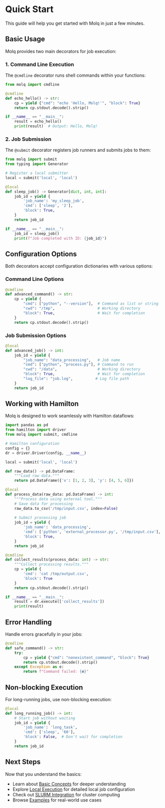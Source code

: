 # Quick Start

This guide will help you get started with Molq in just a few minutes.

## Basic Usage

Molq provides two main decorators for job execution:

### 1. Command Line Execution

The `@cmdline` decorator runs shell commands within your functions:

```python title="simple_cmdline.py"
from molq import cmdline

@cmdline
def echo_hello() -> str:
    cp = yield {"cmd": "echo 'Hello, Molq!'", "block": True}
    return cp.stdout.decode().strip()

if __name__ == "__main__":
    result = echo_hello()
    print(result)  # Output: Hello, Molq!
```

### 2. Job Submission

The `@submit` decorator registers job runners and submits jobs to them:

```python title="local_job.py"
from molq import submit
from typing import Generator

# Register a local submitter
local = submit('local', 'local')

@local
def sleep_job() -> Generator[dict, int, int]:
    job_id = yield {
        'job_name': 'my_sleep_job',
        'cmd': ['sleep', '2'],
        'block': True,
    }
    return job_id

if __name__ == "__main__":
    job_id = sleep_job()
    print(f"Job completed with ID: {job_id}")
```

## Configuration Options

Both decorators accept configuration dictionaries with various options:

### Command Line Options

```python
@cmdline
def advanced_command() -> str:
    cp = yield {
        "cmd": ["python", "--version"],  # Command as list or string
        "cwd": "/tmp",                   # Working directory
        "block": True,                   # Wait for completion
    }
    return cp.stdout.decode().strip()
```

### Job Submission Options

```python
@local
def advanced_job() -> int:
    job_id = yield {
        "job_name": "data_processing",   # Job name
        "cmd": ["python", "process.py"], # Command to run
        "cwd": "/data",                  # Working directory
        "block": True,                   # Wait for completion
        "log_file": "job.log",          # Log file path
    }
    return job_id
```

## Working with Hamilton

Molq is designed to work seamlessly with Hamilton dataflows:

```python title="hamilton_example.py"
import pandas as pd
from hamilton import driver
from molq import submit, cmdline

# Hamilton configuration
config = {}
dr = driver.Driver(config, __name__)

local = submit('local', 'local')

def raw_data() -> pd.DataFrame:
    """Load raw data."""
    return pd.DataFrame({'x': [1, 2, 3], 'y': [4, 5, 6]})

@local
def process_data(raw_data: pd.DataFrame) -> int:
    """Process data using external tool."""
    # Save data for processing
    raw_data.to_csv('/tmp/input.csv', index=False)
    
    # Submit processing job
    job_id = yield {
        'job_name': 'data_processing',
        'cmd': ['python', 'external_processor.py', '/tmp/input.csv'],
        'block': True,
    }
    return job_id

@cmdline
def collect_results(process_data: int) -> str:
    """Collect processing results."""
    cp = yield {
        'cmd': 'cat /tmp/output.csv',
        'block': True
    }
    return cp.stdout.decode().strip()

if __name__ == "__main__":
    result = dr.execute(['collect_results'])
    print(result)
```

## Error Handling

Handle errors gracefully in your jobs:

```python
@cmdline
def safe_command() -> str:
    try:
        cp = yield {"cmd": "nonexistent_command", "block": True}
        return cp.stdout.decode().strip()
    except Exception as e:
        return f"Command failed: {e}"
```

## Non-blocking Execution

For long-running jobs, use non-blocking execution:

```python
@local
def long_running_job() -> int:
    # Start job without waiting
    job_id = yield {
        'job_name': 'long_task',
        'cmd': ['sleep', '60'],
        'block': False,  # Don't wait for completion
    }
    return job_id
```

## Next Steps

Now that you understand the basics:

- Learn about [Basic Concepts](concepts.md) for deeper understanding
- Explore [Local Execution](../user-guide/local-execution.md) for detailed local job configuration
- Check out [SLURM Integration](../user-guide/slurm-integration.md) for cluster computing
- Browse [Examples](../examples/cmdline.md) for real-world use cases
